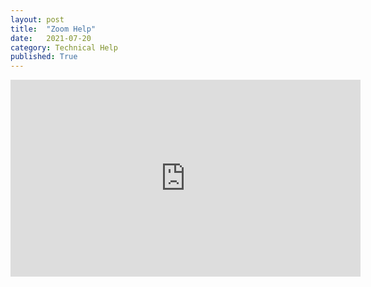 ```yaml
---
layout: post
title:  "Zoom Help"
date:   2021-07-20
category: Technical Help
published: True
---
```

<iframe width="560" height="315" src="https://www.youtube.com/embed/1FTEF-rrOiw" title="YouTube video player" frameborder="0" allow="accelerometer; autoplay; clipboard-write; encrypted-media; gyroscope; picture-in-picture" allowfullscreen></iframe>
